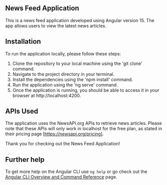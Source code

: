 ## News Feed Application

This is a news feed application developed using Angular version 15. The app allows users to view the latest news articles.

## Installation

To run the application locally, please follow these steps:
  1. Clone the repository to your local machine using the 'git clone' command.
  2. Navigate to the project directory in your terminal.
  3. Install the dependencies using the 'npm install' command.
  4. Run the application using the 'ng serve' command.
  5. Once the application is running, you should be able to access it in your browser at http://localhost:4200.

## APIs Used

The application uses the NewsAPI.org APIs to retrieve news articles. Please note that these APIs will only work in localhost for the free plan, as stated in their pricing page [https://newsapi.org/pricing].

Thank you for checking out the News Feed Application!

## Further help

To get more help on the Angular CLI use `ng help` or go check out the [Angular CLI Overview and Command Reference](https://angular.io/cli) page.
